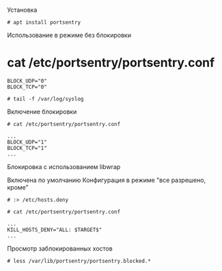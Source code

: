 Установка

```
# apt install portsentry
```
Использование в режиме без блокировки

# cat /etc/portsentry/portsentry.conf
```
BLOCK_UDP="0"
BLOCK_TCP="0"
```
```
# tail -f /var/log/syslog
```
Включение блокировки
```
# cat /etc/portsentry/portsentry.conf
```
```
...
BLOCK_UDP="1"
BLOCK_TCP="1"
...
```
Блокировка с использованием libwrap

Включена по умолчанию
Конфигурация в режиме "все разрешено, кроме"
```
# :> /etc/hosts.deny
```
```
# cat /etc/portsentry/portsentry.conf
```
```
...
KILL_HOSTS_DENY="ALL: $TARGET$"
...
```
Просмотр заблокированных хостов
```
# less /var/lib/portsentry/portsentry.blocked.*
```
